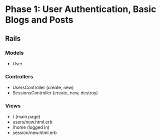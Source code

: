 # Phase 1: User Authentication, Basic Blogs and Posts

## Rails
### Models
* User

### Controllers
* UsersController (create, new)
* SessionsController (create, new, destroy)


### Views
* / (main page)
* users/new.html.erb
* /home (logged in)
* session/new.html.erb
